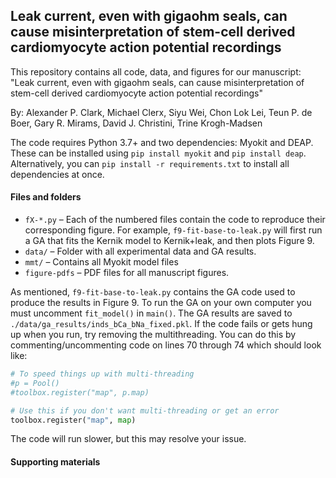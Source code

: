 ## Leak current, even with gigaohm seals, can cause misinterpretation of stem-cell derived cardiomyocyte action potential recordings 

This repository contains all code, data, and figures for our manuscript: "Leak current, even with gigaohm seals, can cause misinterpretation of stem-cell derived cardiomyocyte action potential recordings"

By: Alexander P. Clark, Michael Clerx, Siyu Wei, Chon Lok Lei, Teun P. de Boer, Gary R. Mirams, David J. Christini, Trine Krogh-Madsen

The code requires Python 3.7+ and two dependencies: Myokit and DEAP. These can be installed using `pip install myokit` and `pip install deap`. Alternatively, you can `pip install -r requirements.txt` to install all dependencies at once. 

#### Files and folders

- `fX-*.py` – Each of the numbered files contain the code to reproduce their corresponding figure. For example, `f9-fit-base-to-leak.py` will first run a GA that fits the Kernik model to Kernik+leak, and then plots Figure 9.
- `data/` – Folder with all experimental data and GA results.
- `mmt/` – Contains all Myokit model files  
- `figure-pdfs` – PDF files for all manuscript figures. 

As mentioned, `f9-fit-base-to-leak.py` contains the GA code used to produce the results in Figure 9. To run the GA on your own computer you must uncomment `fit_model()` in `main()`. The GA results are saved to `./data/ga_results/inds_bCa_bNa_fixed.pkl`. If the code fails or gets hung up when you run, try removing the multithreading. You can do this by commenting/uncommenting code on lines 70 through 74 which should look like:

```py
# To speed things up with multi-threading
#p = Pool()
#toolbox.register("map", p.map)

# Use this if you don't want multi-threading or get an error
toolbox.register("map", map)
```

The code will run slower, but this may resolve your issue.

#### Supporting materials 



